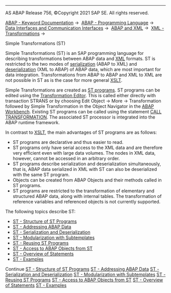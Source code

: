   

* * *

AS ABAP Release 756, ©Copyright 2021 SAP SE. All rights reserved.

[ABAP - Keyword Documentation](javascript:call_link\('abenabap.htm'\)) →  [ABAP - Programming Language](javascript:call_link\('abenabap_reference.htm'\)) →  [Data Interfaces and Communication Interfaces](javascript:call_link\('abenabap_data_communication.htm'\)) →  [ABAP and XML](javascript:call_link\('abenabap_xml.htm'\)) →  [XML - Transformations](javascript:call_link\('abenabap_xml_trafos.htm'\)) → 

Simple Transformations (ST)

Simple Transformations (ST) is an SAP programming language for describing transformations between ABAP data and [XML](javascript:call_link\('abenxml_glosry.htm'\) "Glossary Entry") formats. ST is restricted to the two modes of [serialization](javascript:call_link\('abenserialization_glosry.htm'\) "Glossary Entry") (ABAP to XML) and [deserialization](javascript:call_link\('abendeserialization_glosry.htm'\) "Glossary Entry") (XML to ABAP) of ABAP data, which are most important for data integration. Transformations from ABAP to ABAP and XML to XML are not possible in ST as is the case for more general [XSLT](javascript:call_link\('abenxslt_glosry.htm'\) "Glossary Entry").

Simple Transformations are created as [ST programs](javascript:call_link\('abenst_programs_structure.htm'\)). ST programs can be edited using the [Transformation Editor](javascript:call_link\('abentransformation_editor_glosry.htm'\) "Glossary Entry"). This is called either directly with transaction STRANS or by choosing Edit Object → More → Transformation followed by Simple Transformation in the Object Navigator in the [ABAP Workbench](javascript:call_link\('abenabap_workbench_glosry.htm'\) "Glossary Entry"). Existing ST programs can be called using the statement [CALL TRANSFORMATION](javascript:call_link\('abapcall_transformation.htm'\)). The associated ST processor is integrated into the ABAP runtime framework.

In contrast to [XSLT](javascript:call_link\('abenabap_xslt.htm'\)), the main advantages of ST programs are as follows:

-   ST programs are declarative and thus easier to read.
-   ST programs only have serial access to the XML data and are therefore very efficient even with large data volumes. The nodes in XML data, however, cannot be accessed in an arbitrary order.
-   ST programs describe serialization and deserialization simultaneously, that is, ABAP data serialized in XML with ST can also be deserialized with the same ST program.
-   Objects can be created from ABAP Objects and their methods called in ST programs.
-   ST programs are restricted to the transformation of elementary and structured ABAP data, along with internal tables. The transformation of reference variables and referenced objects is not currently supported.

The following topics describe ST:

-   [ST - Structure of ST Programs](javascript:call_link\('abenst_programs_structure.htm'\))
-   [ST - Addressing ABAP Data](javascript:call_link\('abenst_addressing.htm'\))
-   [ST - Serialization and Deserialization](javascript:call_link\('abenst_serial_deserial.htm'\))
-   [ST - Modularization with Subtemplates](javascript:call_link\('abenst_modularization.htm'\))
-   [ST - Reusing ST Programs](javascript:call_link\('abenst_reuse.htm'\))
-   [ST - Access to ABAP Objects from ST](javascript:call_link\('abenst_abap_objects.htm'\))
-   [ST - Overview of Statements](javascript:call_link\('abenst_statements.htm'\))
-   [ST - Examples](javascript:call_link\('abenst_abexas.htm'\))

Continue
[ST - Structure of ST Programs](javascript:call_link\('abenst_programs_structure.htm'\))
[ST - Addressing ABAP Data](javascript:call_link\('abenst_addressing.htm'\))
[ST - Serialization and Deserialization](javascript:call_link\('abenst_serial_deserial.htm'\))
[ST - Modularization with Subtemplates](javascript:call_link\('abenst_modularization.htm'\))
[ST - Reusing ST Programs](javascript:call_link\('abenst_reuse.htm'\))
[ST - Access to ABAP Objects from ST](javascript:call_link\('abenst_abap_objects.htm'\))
[ST - Overview of Statements](javascript:call_link\('abenst_statements.htm'\))
[ST - Examples](javascript:call_link\('abenst_abexas.htm'\))